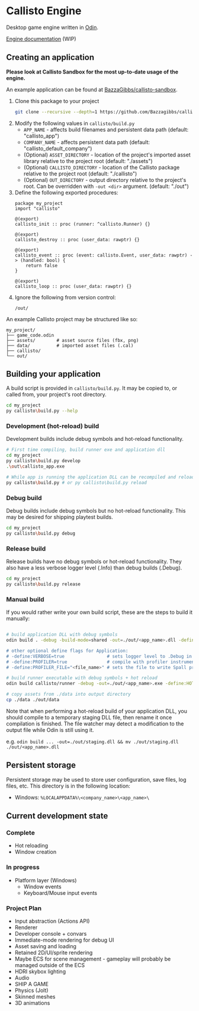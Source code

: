 # Callisto Engine

Desktop game engine written in [Odin](https://odin-lang.org).

[Engine documentation](https://bazzagibbs.com/docs) (WIP)

## Creating an application

**Please look at Callisto Sandbox for the most up-to-date usage of the engine.**

An example application can be found at [BazzaGibbs/callisto-sandbox](https://github.com/bazzagibbs/callisto-sandbox).
1. Clone this package to your project
    ```sh
    git clone --recursive --depth=1 https://github.com/Bazzagibbs/callisto.git
    ```
2. Modify the following values in `callisto/build.py`
    - `APP_NAME` - affects build filenames and persistent data path (default: "callisto_app")
    - `COMPANY_NAME` - affects persistent data path (default: "callisto_default_company")
    - (Optional) `ASSET_DIRECTORY` - location of the project's imported asset library relative to the project root (default: "./assets")
    - (Optional) `CALLISTO_DIRECTORY` - location of the Callisto package relative to the project root (default: "./callisto")
    - (Optional) `OUT_DIRECTORY` - output directory relative to the project's root. Can be overridden with `-out <dir>` argument. (default: "./out")
3. Define the following exported procedures:
    ```odin
    package my_project
    import "callisto"

    @(export)
    callisto_init :: proc (runner: ^callisto.Runner) {}

    @(export)
    callisto_destroy :: proc (user_data: rawptr) {}

    @(export)
    callisto_event :: proc (event: callisto.Event, user_data: rawptr) -> (handled: bool) {
        return false
    }

    @(export)
    callisto_loop :: proc (user_data: rawptr) {}
    ```
4. Ignore the following from version control:
    ```
    /out/
    ```

An example Callisto project may be structured like so:
```
my_project/
├── game_code.odin
├── assets/        # asset source files (fbx, png)
├── data/          # imported asset files (.cal)
├── callisto/
└── out/
```

## Building your application

A build script is provided in `callisto/build.py`. It may be copied to, or called from, your project's root directory.

```sh
cd my_project
py callisto\build.py --help
```

### Development (hot-reload) build

Development builds include debug symbols and hot-reload functionality.

```sh
# First time compiling, build runner exe and application dll
cd my_project
py callisto\build.py develop
.\out\callisto_app.exe

# While app is running the application DLL can be recompiled and reloaded
py callisto\build.py # or py callisto\build.py reload
```

### Debug build

Debug builds include debug symbols but no hot-reload functionality.
This may be desired for shipping playtest builds.

```sh
cd my_project
py callisto\build.py debug
```

### Release build

Release builds have no debug symbols or hot-reload functionality.
They also have a less verbose logger level (.Info) than debug builds (.Debug).

```sh
cd my_project
py callisto\build.py release
```

### Manual build

If you would rather write your own build script, these are the steps to build it manually:

```sh

# build application DLL with debug symbols
odin build . -debug -build-mode=shared -out=./out/<app_name>.dll -define:APP_NAME="<app_name> -define:COMPANY_NAME="<company_name>"

# other optional define flags for Application:
# -define:VERBOSE=true                # sets logger level to .Debug in release builds
# -define:PROFILER=true               # compile with profiler instrumentation
# -define:PROFILER_FILE="<file_name>" # sets the file to write Spall profiler logs to. This file will be placed in the app's persistent storage
```

```sh
# build runner executable with debug symbols + hot reload
odin build callisto/runner -debug -out=./out/<app_name>.exe -define:HOT_RELOAD=true -define:APP_NAME="<app_name>" -define:COMPANY_NAME="<company_name>"
```

```sh
# copy assets from ./data into output directory
cp ./data ./out/data
```

Note that when performing a hot-reload build of your application DLL, you should compile to a
temporary staging DLL file, then rename it once compilation is finished. The file watcher
may detect a modification to the output file while Odin is still using it.

e.g. `odin build ... -out=./out/staging.dll && mv ./out/staging.dll ./out/<app_name>.dll`

## Persistent storage

Persistent storage may be used to store user configuration, save files, log files, etc.
This directory is in the following location:

- Windows: `%LOCALAPPDATA%\<company_name>\<app_name>\`


## Current development state

### Complete

- Hot reloading
- Window creation


### In progress

- Platform layer (Windows)
    - Window events
    - Keyboard/Mouse input events


### Project Plan

- Input abstraction (Actions API)
- Renderer
- Developer console + convars
- Immediate-mode rendering for debug UI
- Asset saving and loading
- Retained 2D/UI/sprite rendering
- Maybe ECS for scene management - gameplay will probably be managed outside of the ECS
- HDRI skybox lighting
- Audio
- SHIP A GAME
- Physics (Jolt)
- Skinned meshes
- 3D animations

